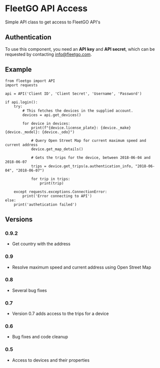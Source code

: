 # FleetGO API Access

Simple API class to get access to FleetGO API's

## Authentication
To use this component, you need an **API key** and **API secret**, which can be requested by contacting [info@fleetgo.com](mailto:info@fleetgo.com?subject=API%20Key).

## Example
```
from fleetgo import API
import requests

api = API('Client ID', 'Client Secret', 'Username', 'Password')

if api.login():
    try:
        # This fetches the devices in the supplied account.
        devices = api.get_devices()
        
        for device in devices:
            print(f"{device.license_plate}: {device._make} {device._model}: {device._odo}")

            # Query Open Street Map for current maximum speed and current address
            device.get_map_details()

            # Gets the trips for the device, between 2018-06-04 and 2018-06-07
            trips = device.get_trips(a.authentication_info, "2018-06-04", "2018-06-07")

            for trip in trips:
                print(trip)

    except requests.exceptions.ConnectionError:
        print('Error connecting to API')
else:
    print('authetication failed')

```


## Versions
### 0.9.2
- Get country with the address

### 0.9
- Resolve maximum speed and current address using Open Street Map

### 0.8
- Several bug fixes

### 0.7
- Version 0.7 adds access to the trips for a device

### 0.6
- Bug fixes and code cleanup

### 0.5
- Access to devices and their properties
